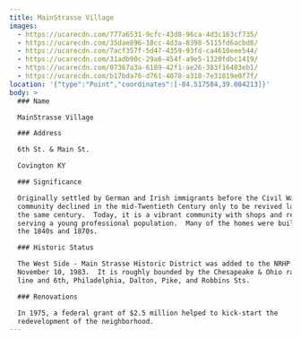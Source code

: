```yaml
---
title: MainStrasse Village
images:
  - https://ucarecdn.com/777a6531-9cfc-43d8-96ca-4d3c163cf735/
  - https://ucarecdn.com/35dae896-10cc-4d3a-8398-5115fd6acbd8/
  - https://ucarecdn.com/7acf357f-5d47-4359-93fd-ca4610eee544/
  - https://ucarecdn.com/31adb90c-29a6-454f-a9e5-1320fdbc1419/
  - https://ucarecdn.com/07367a3a-6189-42f1-ae26-383f16403eb1/
  - https://ucarecdn.com/b17bda76-d761-4078-a318-7e31819e0f7f/
location: '{"type":"Point","coordinates":[-84.517584,39.084213]}'
body: >
  ### Name

  MainStrasse Village

  ### Address

  6th St. & Main St.

  Covington KY

  ### Significance

  Originally settled by German and Irish immigrants before the Civil War, the
  community declined in the mid-Twentieth Century only to be revived later in
  the same century.  Today, it is a vibrant community with shops and restaurants
  serving a young professional population.  Many of the homes were built between
  the 1840s and 1870s.

  ### Historic Status

  The West Side - Main Strasse Historic District was added to the NRHP on
  November 10, 1983.  It is roughly bounded by the Chesapeake & Ohio railroad
  line and 6th, Philadelphia, Dalton, Pike, and Robbins Sts.

  ### Renovations

  In 1975, a federal grant of $2.5 million helped to kick-start the
  redevelopment of the neighborhood.
---
```

